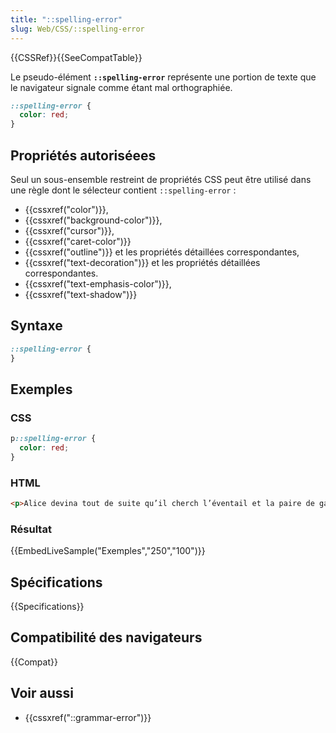 ```yaml
---
title: "::spelling-error"
slug: Web/CSS/::spelling-error
---
```


{{CSSRef}}{{SeeCompatTable}}

Le pseudo-élément **`::spelling-error`** représente une portion de texte que le navigateur signale comme étant mal orthographiée.

```css
::spelling-error {
  color: red;
}
```

## Propriétés autoriséees

Seul un sous-ensemble restreint de propriétés CSS peut être utilisé dans une règle dont le sélecteur contient `::spelling-error` :

- {{cssxref("color")}},
- {{cssxref("background-color")}},
- {{cssxref("cursor")}},
- {{cssxref("caret-color")}}
- {{cssxref("outline")}} et les propriétés détaillées correspondantes,
- {{cssxref("text-decoration")}} et les propriétés détaillées correspondantes.
- {{cssxref("text-emphasis-color")}},
- {{cssxref("text-shadow")}}

## Syntaxe

```css
::spelling-error {
}
```

## Exemples

### CSS

```css
p::spelling-error {
  color: red;
}
```

### HTML

```html
<p>Alice devina tout de suite qu’il cherch l’éventail et la paire de gants.</p>
```

### Résultat

{{EmbedLiveSample("Exemples","250","100")}}

## Spécifications

{{Specifications}}

## Compatibilité des navigateurs

{{Compat}}

## Voir aussi

- {{cssxref("::grammar-error")}}
